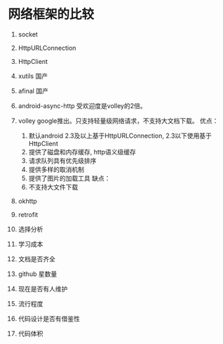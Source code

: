 
# 网络框架的比较

1. socket

2. HttpURLConnection

3. HttpClient

4. xutils
国产

5. afinal
国产

6. android-async-http
   受欢迎度是volley的2倍。

7. volley
   google推出。只支持轻量级网络请求，不支持大文档下载。
   优点：
      1. 默认android 2.3及以上基于HttpURLConnection, 2.3以下使用基于HttpClient
      2. 提供了磁盘和内存缓存, http语义级缓存
      3. 请求队列具有优先级排序
      4. 提供多样的取消机制
      5. 提供了图片的加载工具
    缺点：
      1. 不支持大文件下载

8. okhttp

9. retrofit

10. 选择分析
   1. 学习成本
   2. 文档是否齐全
   3. github 星数量
   4. 现在是否有人维护
   5. 流行程度
   6. 代码设计是否有借鉴性
   7. 代码体积
